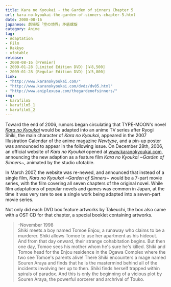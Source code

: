 ```yaml
---
title: Kara no Kyoukai - the Garden of sinners Chapter 5
url: kara-no-kyoukai-the-garden-of-sinners-chapter-5.html
date: 2008-08-16
japanese: 劇場版「空の境界」矛盾螺旋
category: Anime
tag:
- Adaptation
- Film
- Rakkyo
- ufotable
release:
- 2008-08-16 (Premier)
- 2009-01-28 (Limited Edition DVD) [￥8,500]
- 2009-01-28 (Regular Edition DVD) [￥5,800]
link:
- "http://www.karanokyoukai.com/"
- "http://www.karanokyoukai.com/dvdz/dv05.html"
- "http://www.aniplexusa.com/thegardenofsinners/"
img:
- karafilm5
- karafilm5_1
- karafilm5_2
---
```


Toward the end of 2006, rumors began circulating that TYPE-MOON's novel [*Kara no Kyoukai*](kara-no-kyoukai-1-the-garden-of-sinners.html) would be adapted into an anime TV series after Ryogi Shiki, the main character of *Kara no Kyoukai*, appeared in the 2007 Illustration Calendar of the anime magazine *Newtype*, and a pin-up poster was announced to appear in the following issue. On December 28th, 2006, an official website of *Kara no Kyoukai* opened at www.karanokyoukai.com, announcing the new adaption as a feature film *Kara no Kyoukai ~Garden of Sinners~*, animated by the studio ufotable.

In March 2007, the website was re-newed, and announced that instead of a single film, *Kara no Kyoukai ~Garden of Sinners~* would be a 7-part movie series, with the film covering all seven chapters of the original novel. While film adaptations of popular novels and games was common in Japan, at the time it was very rare to see a single work being adapted into a seven-part movie series.

Not only did each DVD box feature artworks by Takeuchi, the box also came with a OST CD for that chapter, a special booklet containing artworks.

> -November 1998  
> Shiki meets a boy named Tomoe Enjou, a runaway who claims to be a murderer. Shiki allows Tomoe to use her apartment as his hideout. And from that day onward, their strange cohabitation begins. But then one day, Tomoe sees his mother whom he's sure he's killed. Shiki and Tomoe head for the Enjou residence in the Ogawa Complex where the two see Tomoe's parents alive! There Shiki encounters a mage named Souren Araya and finds that he is the mastermind behind all of the incidents involving her up to then. Shiki finds herself trapped within spirals of paradox. And this is only the beginning of a vicious plot by Souren Araya, the powerful sorcerer and archrival of Touko.